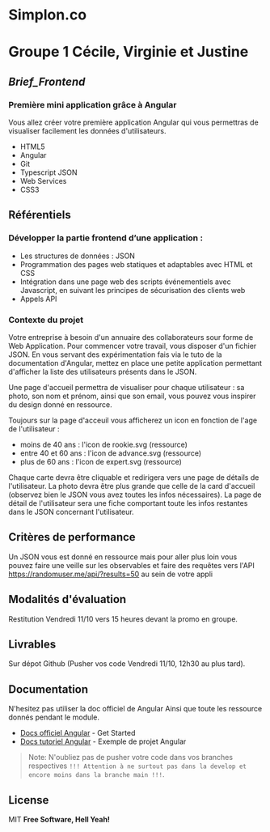 # Simplon.co
# Groupe 1 Cécile, Virginie et Justine
## _Brief_Frontend_

### Première mini application grâce à Angular 
Vous allez créer votre première application Angular qui vous permettras de visualiser facilement les données d'utilisateurs. 
- HTML5 
- Angular 
- Git 
- Typescript JSON
- Web Services
- CSS3 

## Référentiels 
### Développer la partie frontend d’une application : 
- Les structures de données : JSON
- Programmation des pages web statiques et adaptables avec HTML et CSS 
- Intégration dans une page web des scripts événementiels avec Javascript, en  suivant les principes de sécurisation des clients web 
- Appels API 

### Contexte du projet 
Votre entreprise à besoin d'un annuaire des collaborateurs sour forme de Web Application. Pour commencer votre travail, vous disposer d'un fichier JSON. En vous servant des expérimentation fais via le tuto de la documentation d'Angular, mettez en place une petite application permettant d'afficher la liste des utilisateurs présents dans le JSON. 

Une page d'accueil permettra de visualiser pour chaque utilisateur : sa photo, son nom et prénom, ainsi que son email, vous pouvez vous inspirer du design donné en ressource. 

Toujours sur la page d'acceuil vous afficherez un icon en fonction de l'age de l'utilisateur : 
- moins de 40 ans : l'icon de rookie.svg (ressource) 
- entre 40 et 60 ans : l'icon de advance.svg (ressource) 
- plus de 60 ans : l'icon de expert.svg (ressource) 

Chaque carte devra être cliquable et redirigera vers une page de détails de l'utilisateur. La photo devra être plus grande que celle de la card d'accueil (observez bien le JSON vous avez toutes les infos nécessaires). La page de détail de l'utilisateur sera une fiche comportant toute les infos restantes dans le JSON concernant l'utilisateur. 

## Critères de performance 
Un JSON vous est donné en ressource mais pour aller plus loin vous pouvez faire une veille sur les observables et faire des requêtes vers l'API https://randomuser.me/api/?results=50 au sein de votre appli 

## Modalités d'évaluation 
Restitution Vendredi 11/10 vers 15 heures devant la promo en groupe. 

## Livrables 
Sur dépot Github (Pusher vos code Vendredi 11/10, 12h30 au plus tard). 

## Documentation
N'hesitez pas utiliser la doc officiel de Angular
Ainsi que toute les ressource donnés pendant le module.
- [Docs officiel Angular] - Get Started
- [Docs tutoriel Angular] - Exemple de projet Angular

> Note: N'oubliez pas de pusher votre code dans vos branches respectives `!!! Attention à ne surtout pas dans la develop et encore moins dans la branche main !!!`.

## License
MIT
**Free Software, Hell Yeah!**

   [git-repo-url]: <https://github.com/yabarji59/Brief_BDD.git>
   [Docs officiel Angular]: <https://angular.io/docs>
   [Docs tutoriel Angular]: <https://angular.io/tutorial>


